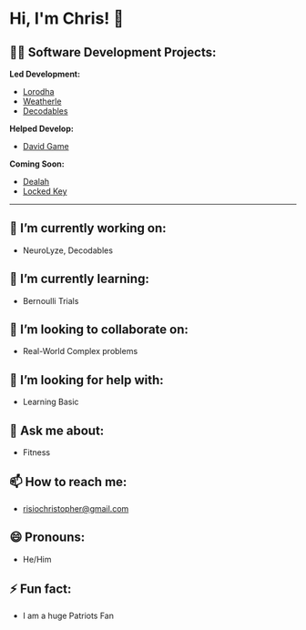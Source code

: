 # Hi, I'm Chris! 👋  


## 👨‍💻 Software Development Projects:
  
**Led Development:**  
- [Lorodha](https://github.com/Andopher/LORODHA)  
- [Weatherle](https://github.com/Andopher/Weatherle)
- [Decodables](https://github.com/ichiu03/Decodables)

**Helped Develop:**  
- [David Game](https://github.com/samcraftt/SCInteractives/tree/main/DavidGame)  

**Coming Soon:**  
- [Dealah](https://github.com/Andopher/Dealah)  
- [Locked Key](https://github.com/Andopher/LockedKey)

---

## 🔭 I’m currently working on:
- NeuroLyze, Decodables

## 🌱 I’m currently learning:
- Bernoulli Trials

## 👯 I’m looking to collaborate on:
- Real-World Complex problems

## 🤔 I’m looking for help with:
- Learning Basic

## 💬 Ask me about:
- Fitness

## 📫 How to reach me:
- risiochristopher@gmail.com

## 😄 Pronouns:
- He/Him

## ⚡ Fun fact:
- I am a huge Patriots Fan

